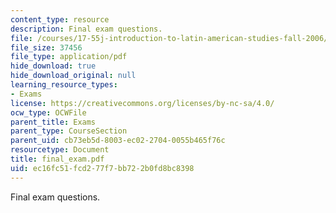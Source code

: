 ```yaml
---
content_type: resource
description: Final exam questions.
file: /courses/17-55j-introduction-to-latin-american-studies-fall-2006/ec16fc51fcd277f7bb722b0fd8bc8398_final_exam.pdf
file_size: 37456
file_type: application/pdf
hide_download: true
hide_download_original: null
learning_resource_types:
- Exams
license: https://creativecommons.org/licenses/by-nc-sa/4.0/
ocw_type: OCWFile
parent_title: Exams
parent_type: CourseSection
parent_uid: cb73eb5d-8003-ec02-2704-0055b465f76c
resourcetype: Document
title: final_exam.pdf
uid: ec16fc51-fcd2-77f7-bb72-2b0fd8bc8398
---
```

Final exam questions.